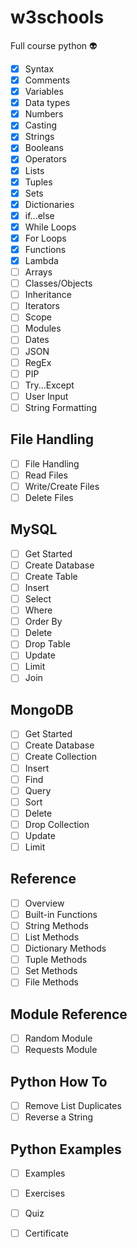 # w3schools
Full course python 👽

- [x] Syntax
- [x] Comments
- [x] Variables
- [x] Data types
- [x] Numbers
- [x] Casting
- [x] Strings
- [x] Booleans
- [x] Operators
- [x] Lists
- [x] Tuples
- [x] Sets
- [x] Dictionaries
- [x] if...else
- [x] While Loops
- [x] For Loops
- [x] Functions
- [x] Lambda
- [ ] Arrays
- [ ] Classes/Objects
- [ ] Inheritance
- [ ] Iterators
- [ ] Scope
- [ ] Modules
- [ ] Dates
- [ ] JSON
- [ ] RegEx
- [ ] PIP
- [ ] Try...Except
- [ ] User Input
- [ ] String Formatting

## **File Handling**

- [ ] File Handling
- [ ] Read Files
- [ ] Write/Create Files
- [ ] Delete Files

## **MySQL**

- [ ] Get Started
- [ ] Create Database
- [ ] Create Table
- [ ] Insert
- [ ] Select
- [ ] Where
- [ ] Order By
- [ ] Delete
- [ ] Drop Table
- [ ] Update
- [ ] Limit
- [ ] Join

## **MongoDB**

- [ ] Get Started
- [ ] Create Database
- [ ] Create Collection
- [ ] Insert
- [ ] Find
- [ ] Query
- [ ] Sort
- [ ] Delete
- [ ] Drop Collection
- [ ] Update
- [ ] Limit

## **Reference**

- [ ] Overview
- [ ] Built-in Functions
- [ ] String Methods
- [ ] List Methods
- [ ] Dictionary Methods
- [ ] Tuple Methods
- [ ] Set Methods
- [ ] File Methods

## **Module Reference**

- [ ] Random Module
- [ ] Requests Module

## **Python How To**

- [ ] Remove List Duplicates
- [ ] Reverse a String

## **Python Examples**

- [ ] Examples
- [ ] Exercises
- [ ] Quiz
- [ ] Certificate



